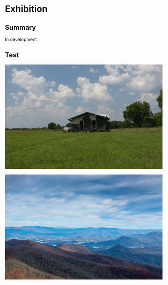 # Exhibition

## Summary

In development

## Test

![South Georgia](../images/exhibition/south-ga-0001.JPG)

![North Georgia](../images/exhibition/north-ga-0001.jpg)